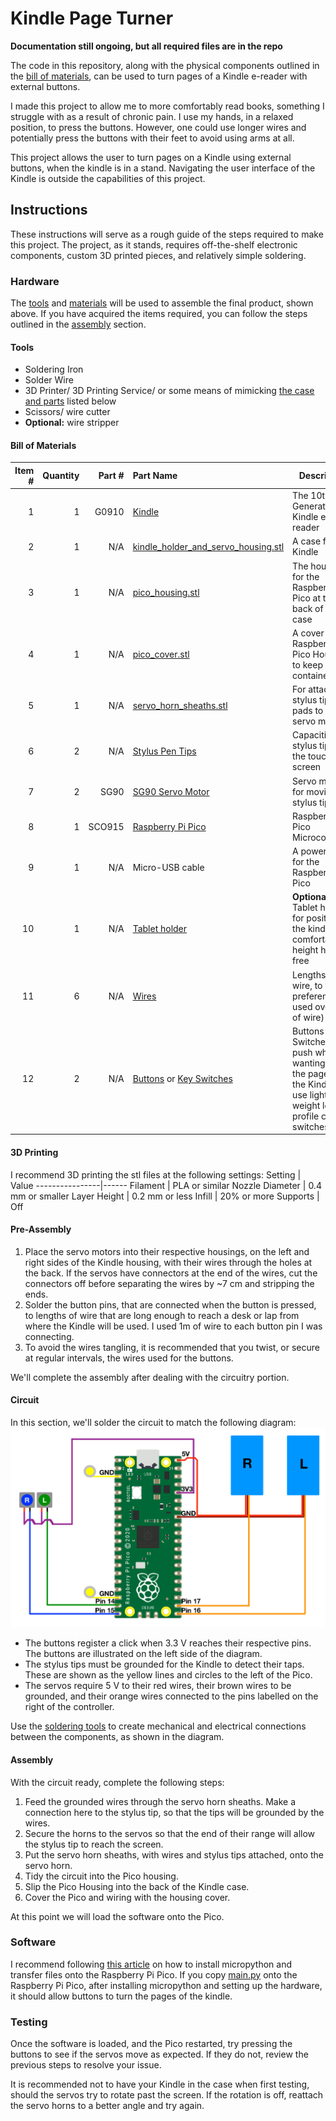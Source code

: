 # Kindle Page Turner

**Documentation still ongoing, but all required files are in the repo**

The code in this repository, along with the physical components outlined in the [bill of materials](#Bill-of-Materials), can be used to turn pages of a Kindle e-reader with external buttons.

I made this project to allow me to more comfortably read books, something I struggle with as a result of chronic pain. I use my hands, in a relaxed position, to press the buttons. However, one could use longer wires and potentially press the buttons with their feet to avoid using arms at all.

This project allows the user to turn pages on a Kindle using external buttons, when the kindle is in a stand.
Navigating the user interface of the Kindle is outside the capabilities of this project.

## Instructions
These instructions will serve as a rough guide of the steps required to make this project.
The project, as it stands, requires off-the-shelf electronic components, custom 3D printed pieces, and relatively simple soldering.

### Hardware
The [tools](#Tools) and [materials](#Bill-of-Materials) will be used to assemble the final product, shown above. If you have acquired the items required, you can follow the steps outlined in the [assembly](#Pre-Assembly) section.

#### Tools
- Soldering Iron
- Solder Wire
- 3D Printer/ 3D Printing Service/ or some means of mimicking [the case and parts](./stls/) listed below
- Scissors/ wire cutter
- **Optional:** wire stripper

#### Bill of Materials
Item # | Quantity | Part # | Part Name                                                                         | Description
------:|---------:|-------:|:----------------------------------------------------------------------------------|-------------
1      | 1        | G0910  | [Kindle](https://www.amazon.co.uk/dp/B07FQ4XCR1)                                  | The 10th Generation Kindle e-reader
2      | 1        | N/A    | [kindle_holder_and_servo_housing.stl](./stls/kindle_holder_and_servo_housing.stl) | A case for the Kindle
3      | 1        | N/A    | [pico_housing.stl](./stls/pico_housing.stl)                                       | The housing for the Raspberry Pi Pico at the back of the case
4      | 1        | N/A    | [pico_cover.stl](./stls/pico_cover.stl)                                           | A cover for the Raspberry Pi Pico Housing, to keep wires contained
5      | 1        | N/A    | [servo_horn_sheaths.stl](./stls/servo_horn_sheaths.stl)                           | For attaching stylus tips pads to the servo motors
6      | 2        | N/A    | [Stylus Pen Tips](https://www.ebay.ie/itm/174215638532)                           | Capacitive stylus tips for the touch screen
7      | 2        | SG90   | [SG90 Servo Motor](https://www.ebay.ie/itm/373323581713)                          | Servo motors for moving the stylus tips
8      | 1        | SCO915 | [Raspberry Pi Pico](https://www.raspberrypi.org/products/raspberry-pi-pico/)      | Raspberry Pi Pico Microcontroller
9      | 1        | N/A    | Micro-USB cable                                                                   | A power cable for the Raspberry Pi Pico
10     | 1        | N/A    | [Tablet holder](https://www.amazon.co.uk/gp/product/B074GNPSC7/)                  | **Optional:** Tablet holder for positioning the kindle at a comfortable height hands-free
11     | 6        | N/A    | [Wires](https://www.ebay.ie/itm/232901601951)                                     | Lengths of wire, to your preference (I used over 4 m of wire)
12     | 2        | N/A    | [Buttons](https://www.ebay.ie/itm/224192810260) or [Key Switches](https://splitkb.com/collections/switches-and-keycaps) | Buttons or Switches to push when wanting to turn the page on the Kindle — I use light-weight low-profile choc switches

#### 3D Printing
I recommend 3D printing the stl files at the following settings:
Setting         | Value
----------------|------
Filament        | PLA or similar
Nozzle Diameter | 0.4 mm or smaller
Layer Height    | 0.2 mm or less
Infill          | 20% or more
Supports        | Off

#### Pre-Assembly
1. Place the servo motors into their respective housings, on the left and right sides of the Kindle housing, with their wires through the holes at the back. If the servos have connectors at the end of the wires, cut the connectors off before separating the wires by ~7 cm and stripping the ends.
2. Solder the button pins, that are connected when the button is pressed, to lengths of wire that are long enough to reach a desk or lap from where the Kindle will be used. I used 1m of wire to each button pin I was connecting.
3. To avoid the wires tangling, it is recommended that you twist, or secure at regular intervals, the wires used for the buttons.

We'll complete the assembly after dealing with the circuitry portion.

#### Circuit
In this section, we'll solder the circuit to match the following diagram:
![Circuit Diagram](./images/kindle_page_turner_circuit.png)

- The buttons register a click when 3.3 V reaches their respective pins. The buttons are illustrated on the left side of the diagram.
- The stylus tips must be grounded for the Kindle to detect their taps. These are shown as the yellow lines and circles to the left of the Pico.
- The servos require 5 V to their red wires, their brown wires to be grounded, and their orange wires connected to the pins labelled on the right of the controller.

Use the [soldering tools](#Tools) to create mechanical and electrical connections between the components, as shown in the diagram.

#### Assembly
With the circuit ready, complete the following steps:
1. Feed the grounded wires through the servo horn sheaths. Make a connection here to the stylus tip, so that the tips will be grounded by the wires.
2. Secure the horns to the servos so that the end of their range will allow the stylus tip to reach the screen.
3. Put the servo horn sheaths, with wires and stylus tips attached, onto the servo horn.
4. Tidy the circuit into the Pico housing.
5. Slip the Pico Housing into the back of the Kindle case.
6. Cover the Pico and wiring with the housing cover.

At this point we will load the software onto the Pico.

### Software
I recommend following [this article](https://www.twilio.com/blog/programming-raspberry-pi-pico-microcontroller-micropython) on how to install micropython and transfer files onto the Raspberry Pi Pico.
If you copy [main.py](./main.py) onto the Raspberry Pi Pico, after installing micropython and setting up the hardware, it should allow buttons to turn the pages of the kindle.

### Testing
Once the software is loaded, and the Pico restarted, try pressing the buttons to see if the servos move as expected.
If they do not, review the previous steps to resolve your issue.

It is recommended not to have your Kindle in the case when first testing, should the servos try to rotate past the screen.
If the rotation is off, reattach the servo horns to a better angle and try again.


